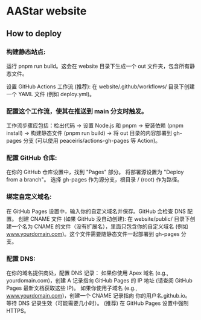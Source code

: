 # AAStar website

## How to deploy
### 构建静态站点: 
运行 pnpm run build。这会在 website 目录下生成一个 out 文件夹，包含所有静态文件。

设置 GitHub Actions 工作流 (推荐):
在 website/.github/workflows/ 目录下创建一个 YAML 文件 (例如 deploy.yml)。

### 配置这个工作流，使其在推送到 main 分支时触发。
工作流步骤应包括：检出代码 -> 设置 Node.js 和 pnpm -> 安装依赖 (pnpm install) -> 构建静态文件 (pnpm run build) -> 将 out 目录的内容部署到 gh-pages 分支 (可以使用 peaceiris/actions-gh-pages 等 Action)。

### 配置 GitHub 仓库:
在你的 GitHub 仓库设置中，找到 "Pages" 部分。
将部署源设置为 "Deploy from a branch"。
选择 gh-pages 作为源分支，根目录 / (root) 作为路径。

### 绑定自定义域名:
在 GitHub Pages 设置中，输入你的自定义域名并保存。GitHub 会检查 DNS 配置。
创建 CNAME 文件 (如果 GitHub 没自动创建): 在 website/public/ 目录下创建一个名为 CNAME 的文件（没有扩展名），里面只包含你的自定义域名 (例如 www.yourdomain.com)。这个文件需要随静态文件一起部署到 gh-pages 分支。

### 配置 DNS: 
在你的域名提供商处，配置 DNS 记录：
如果你使用 Apex 域名 (e.g., yourdomain.com)，创建 A 记录指向 GitHub Pages 的 IP 地址 (请查阅 GitHub Pages 最新文档获取这些 IP)。
如果你使用子域名 (e.g., www.yourdomain.com)，创建一个 CNAME 记录指向 你的用户名.github.io。
等待 DNS 记录生效（可能需要几小时）。
(推荐) 在 GitHub Pages 设置中强制 HTTPS。